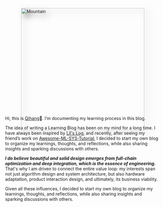 # 
<html>
	<head>
		<meta charset="UTF-8">
		<title>css add shadow</title>
		<style>
			.demo{
				width: 400px;
				height: 300px;
				margin: 50px auto;
			}
			.demo img{
				-webkit-filter: drop-shadow(10px 10px 10px rgba(0,0,0,.5)); /*考虑浏览器兼容性：兼容 Chrome, Safari, Opera */
                filter: drop-shadow(10px 10px 10px rgba(0,0,0,.5));
			}
		</style>
	</head>
	<body>
		<div class="demo">
			<img src="https://images.unsplash.com/photo-1509023464722-18d996393ca8?auto=format&fit=crop&q=80&w=2940&ixlib=rb-4.0.3&ixid=M3wxMjA3fDB8MHxwaG90by1wYWdlfHx8fGVufDB8fHx8fA%3D%3D" width = "400" alt="Mountain" />
		</div>
	</body>
</html>

Hi, this is [Qihang](https://qihang-zhang.github.io)👋. I’m documenting my learning process in this blog.

The idea of writing a Learning Blog has been on my mind for a long time. I have always been inspired by [Lil's Log](https://lilianweng.github.io/), and recently, after seeing my friend’s work on [Awesome-ML-SYS-Tutorial](https://github.com/zhaochenyang20/Awesome-ML-SYS-Tutorial?tab=readme-ov-file), I decided to start my own blog to organize my learnings, thoughts, and reflections, while also sharing insights and sparking discussions with others.

***I do believe beautiful and solid design emerges from full-chain optimization and deep integration, which is the essence of engineering.*** That's why I am driven to connect the entire value loop: my interests span not just algorithm design and system architecture, but also hardware adaptation, product interaction design, and ultimately, its business viability. 

Given all these influences, I decided to start my own blog to organize my learnings, thoughts, and reflections, while also sharing insights and sparking discussions with others.
